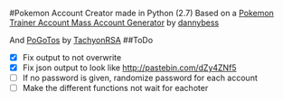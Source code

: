 #Pokemon Account Creator made in Python (2.7)
Based on a [Pokemon Trainer Account Mass Account Generator](https://github.com/dannybess/PokemonGo-Account-Generator/) by [dannybess](https://github.com/dannybess)

And [PoGoTos](https://github.com/TachyonRSA/PoGoTos) by [TachyonRSA](https://github.com/TachyonRSA)
##ToDo
- [X] Fix output to not overwrite
- [X] Fix json output to look like http://pastebin.com/dZy4ZNf5
- [ ] If no password is given, randomize password for each account
- [ ] Make the different functions not wait for eachoter
